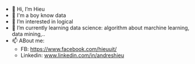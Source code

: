 - 👋 Hi, I’m Hieu
- 👋 I'm a boy know data
- 👀 I’m interested in logical
- 🌱 I’m currently learning data science: algorithm about marchine learning, data mining,..
- 📫 ABout me:
  * FB: https://www.facebook.com/hieuuit/
  * Linkedin: www.linkedin.com/in/andreshieu


